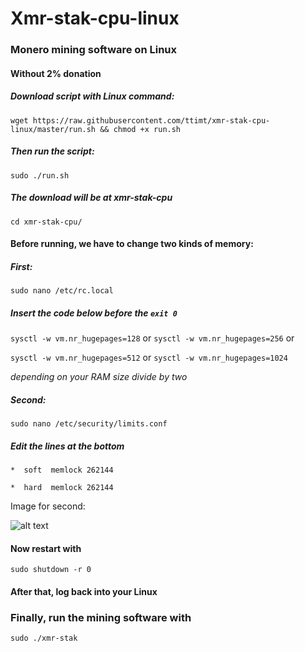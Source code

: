 # Xmr-stak-cpu-linux
### Monero mining software on Linux
#### Without 2% donation


##### Download script with Linux command: 
`wget https://raw.githubusercontent.com/ttimt/xmr-stak-cpu-linux/master/run.sh && chmod +x run.sh`

##### Then run the script:
`sudo ./run.sh`

##### The download will be at xmr-stak-cpu
`cd xmr-stak-cpu/`

#### Before running, we have to change two kinds of memory:

##### First:
`sudo nano /etc/rc.local`

##### Insert the code below before the `exit 0`
`sysctl -w vm.nr_hugepages=128` or
`sysctl -w vm.nr_hugepages=256` or

`sysctl -w vm.nr_hugepages=512` or
`sysctl -w vm.nr_hugepages=1024`

_depending on your RAM size divide by two_

##### Second:
`sudo nano /etc/security/limits.conf`

##### Edit the lines at the bottom
`*  soft  memlock 262144`

`*  hard  memlock 262144`

Image for second:

![alt text](https://github.com/ttimt/xmr-stak-cpu-linux/raw/master/limits.PNG)

#### Now restart with 
`sudo shutdown -r 0`

#### After that, log back into your Linux

### Finally, run the mining software with
`sudo ./xmr-stak`
